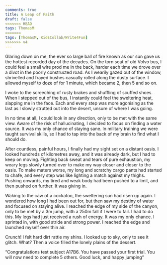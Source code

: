 ```yaml
---
comments: true
title: A Leap of Faith
draft: false
<<<<<<< HEAD
tags: ThomasM
=======
tags: [ThomasM, KidsCollab/Write4Fun]
>>>>>>> v4
---
```

 
Glaring down on me, the ever so large ball of fire known as our sun gave us the hottest recorded day of the decades. On the torn seat of old Volvo bus, I could feel a small wire prod me in the back, harder each time we drove over a divot in the poorly constructed road. As I wearily gazed out of the window, shrivelled and frayed bushes casually rolled along the dusty surface. I allowed myself to doze of for 1 minute, which became 2, then 5 and so on.

I woke to the screeching of rusty brakes and shuffling of scuffed shoes. When I stepped out of the bus, I instantly could feel the sweltering heat, slapping me in the face. Each and every step was more agonising as the last as I slowly strutted out into the desert, unsure of where I was going.

In no time at all, I could look in any direction, only to be met with the same view. Aware of the risk of hallucinating, I decided to focus on finding a water source. It was my only chance of staying sane. In military training we were taught survival skills, so I had to tap into the back of my brain to find what I should do.

After countless, painful hours, I finally had my sight set on a distant oasis. I looked hundreds of kilometres away, and it was already dark, but I had to keep on moving. Fighting back sweat and tears of pure exhaustion, my weary legs slowly turned over to make my way closer and closer to the oasis. To make maters worse, my long and scratchy cargo pants had started to chafe, and every step was like lighting a match against my thighs. Pushing onwards, my tired and weak body had been pushed to a limit, and then pushed on further. It was giving in.

Waking to the caw of a cockatoo, the sweltering sun had risen up again. I wondered how long I had been out for, but then saw my destiny of water and focused on staying alive. I reached the edge of my side of the canyon, only to be met by a 3m jump, with a 250m fall if I were to fail. I had to do this. My legs had just received a rush of energy. It was my only chance. I sprinted in, with good stride and strong power. I reached the edge and launched myself over thin air.

Crunch! I felt hard dirt rattle my shins. I looked up to sky, only to see it glitch. What? Then a voice filled the lonely plains of the dessert.

“Congratulations test subject A17B6. You have passed your first trial. You will now need to complete 5 others. Good luck, and happy jumping”
